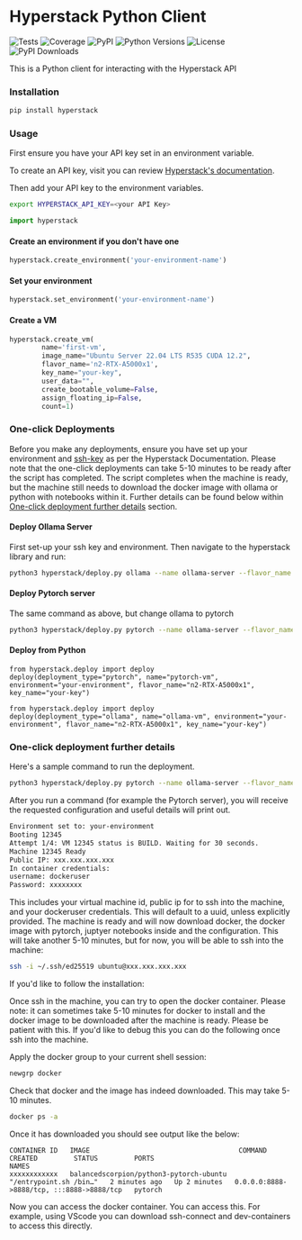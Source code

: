 # Hyperstack Python Client
![Tests](https://img.shields.io/github/actions/workflow/status/balancedscorpion/hyperstack/tests.yml?label=tests)
![Coverage](https://img.shields.io/codecov/c/github/balancedscorpion/hyperstack)
![PyPI](https://img.shields.io/pypi/v/hyperstack)
![Python Versions](https://img.shields.io/pypi/pyversions/hyperstack)
![License](https://img.shields.io/github/License/balancedscorpion/hyperstack)
![PyPI Downloads](https://img.shields.io/pypi/dm/hyperstack)

This is a Python client for interacting with the Hyperstack API

### Installation

```bash
pip install hyperstack
```

### Usage

First ensure you have your API key set in an environment variable.

To create an API key, visit you can review [Hyperstack's documentation](https://infrahub-doc.nexgencloud.com/docs/api-reference/getting-started-api/authentication/#api-keys).

Then add your API key to the environment variables.

```bash
export HYPERSTACK_API_KEY=<your API Key>
```

```python
import hyperstack
```

#### Create an environment if you don't have one

```python
hyperstack.create_environment('your-environment-name')
```

#### Set your environment

```python
hyperstack.set_environment('your-environment-name')
```

#### Create a VM
```python
hyperstack.create_vm(
        name='first-vm',
        image_name="Ubuntu Server 22.04 LTS R535 CUDA 12.2",
        flavor_name='n2-RTX-A5000x1',
        key_name="your-key",
        user_data="",
        create_bootable_volume=False,
        assign_floating_ip=False,
        count=1)
```


### One-click Deployments

Before you make any deployments, ensure you have set up your environment and [ssh-key](https://infrahub-doc.nexgencloud.com/docs/network/ssh/#create-an-ssh-key) as per the Hyperstack Documentation. Please note that the one-click deployments can take 5-10 minutes to be ready after the script has completed. The script completes when the machine is ready, but the machine still needs to download the docker image with ollama or python with notebooks within it. Further details can be found below within [One-click deployment further details](#one-click-deployment-further-details) section.


#### Deploy Ollama Server

First set-up your ssh key and environment. Then navigate to the hyperstack library and run:

```bash
python3 hyperstack/deploy.py ollama --name ollama-server --flavor_name n2-RTX-A5000x1 --key_name your-key --environment your-environment
```


#### Deploy Pytorch server

The same command as above, but change ollama to pytorch

```bash
python3 hyperstack/deploy.py pytorch --name ollama-server --flavor_name n2-RTX-A5000x1 --key_name your-key --environment your-environment
```


#### Deploy from Python

```python3
from hyperstack.deploy import deploy
deploy(deployment_type="pytorch", name="pytorch-vm", environment="your-environment", flavor_name="n2-RTX-A5000x1", key_name="your-key")
```



```python3
from hyperstack.deploy import deploy
deploy(deployment_type="ollama", name="ollama-vm", environment="your-environment", flavor_name="n2-RTX-A5000x1", key_name="your-key")
```


### One-click deployment further details

Here's a sample command to run the deployment.

```bash
python3 hyperstack/deploy.py pytorch --name ollama-server --flavor_name n2-RTX-A5000x1 --key_name your-key --environment your-environment
```

After you run a command (for example the Pytorch server), you will receive the requested configuration and useful details will print out.

```bash
Environment set to: your-environment
Booting 12345
Attempt 1/4: VM 12345 status is BUILD. Waiting for 30 seconds.
Machine 12345 Ready
Public IP: xxx.xxx.xxx.xxx
In container credentials:
username: dockeruser
Password: xxxxxxxx
````

This includes your virtual machine id, public ip for to ssh into the machine, and your dockeruser credentials. This will default to a uuid, unless explicitly provided.
The machine is ready and will now download docker, the docker image with pytorch, juptyer notebooks inside and the configuration. This will take another 5-10 minutes, but for now, you will be able to ssh into the machine:

```bash
ssh -i ~/.ssh/ed25519 ubuntu@xxx.xxx.xxx.xxx
```

If you'd like to follow the installation:

Once ssh in the machine, you can try to open the docker container. Please note: it can sometimes take 5-10 minutes for docker to install and the docker image to be downloaded after the machine is ready. Please be patient with this. If you'd like to debug this you can do the following once ssh into the machine.

Apply the docker group to your current shell session:
```bash
newgrp docker
```

Check that docker and the image has indeed downloaded. This may take 5-10 minutes.
```bash
docker ps -a
```

Once it has downloaded you should see output like the below:
```
CONTAINER ID   IMAGE                                     COMMAND                  CREATED         STATUS         PORTS                                       NAMES
xxxxxxxxxxxx   balancedscorpion/python3-pytorch-ubuntu   "/entrypoint.sh /bin…"   2 minutes ago   Up 2 minutes   0.0.0.0:8888->8888/tcp, :::8888->8888/tcp   pytorch
```

Now you can access the docker container. You can access this. For example, using VScode you can download ssh-connect and dev-containers to access this directly.
